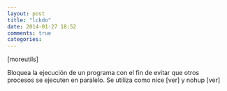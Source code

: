 ```yaml
---
layout: post
title: "lckdo"
date: 2014-01-27 18:52
comments: true
categories: 
---
```

[moreutils]

Bloquea la ejecución de un programa con el fin de evitar que otros procesos se ejecuten en paralelo. Se utiliza como nice [ver] y nohup [ver]

